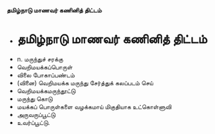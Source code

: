 **தமிழ்நாடு மாணவர் கணினித் திட்டம்**
- # தமிழ்நாடு மாணவர் கணினித் திட்டம்
- n. மருந்துச் சரக்கு
- வெறிமயக்கப்பொருள்
- விலை போகாப்பண்டம்
- (வினை) வெறிமயக்க மருந்து சேர்த்துக் கலப்படம் செய்
- வெறிமயக்கமருந்தூட்டு
- மருந்து கொடு
- மயக்கப் பொருள்களை வழக்கமாய் மிகுதியாக உட்கொள்ளுவி
- அருவருப்பூட்டு
- உவர்ப்பூட்டு.


